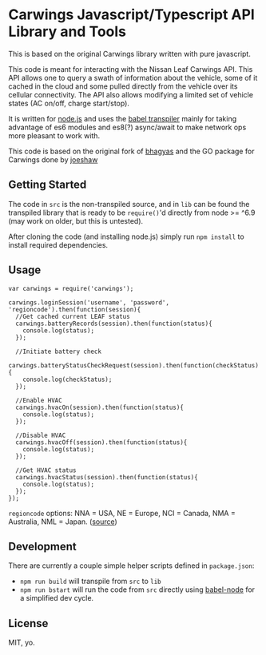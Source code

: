 # Carwings Javascript/Typescript API Library and Tools

This is based on the original Carwings library written with pure javascript.

This code is meant for interacting with the Nissan Leaf Carwings API. This API allows one to query a swath of information about the vehicle, some of it cached in the cloud and some pulled directly from the vehicle over its cellular connectivity. The API also allows modifying a limited set of vehicle states (AC on/off, charge start/stop).

It is written for [node.js](https://nodejs.org) and uses the [babel transpiler](https://babeljs.io) mainly for taking advantage of es6 modules and es8(?) async/await to make network ops more pleasant to work with.

This code is based on the original fork of [bhagyas](https://github.com/bhagyas/homebridge-carwings-platform) and the GO package for Carwings done by [joeshaw](https://github.com/joeshaw/carwings)

## Getting Started

The code in `src` is the non-transpiled source, and in `lib` can be found the transpiled library that is ready to be `require()`'d directly from node >= ^6.9 (may work on older, but this is untested).

After cloning the code (and installing node.js) simply run `npm install` to install required dependencies.

## Usage

```
var carwings = require('carwings');

carwings.loginSession('username', 'password', 'regioncode').then(function(session){
  //Get cached current LEAF status
  carwings.batteryRecords(session).then(function(status){
    console.log(status);
  });

  //Initiate battery check
  carwings.batteryStatusCheckRequest(session).then(function(checkStatus){
    console.log(checkStatus);
  });

  //Enable HVAC
  carwings.hvacOn(session).then(function(status){
    console.log(status);
  });

  //Disable HVAC
  carwings.hvacOff(session).then(function(status){
    console.log(status);
  });

  //Get HVAC status
  carwings.hvacStatus(session).then(function(status){
    console.log(status);
  });
});
```
`regioncode` options: NNA = USA, NE = Europe, NCI = Canada, NMA = Australia, NML = Japan.
([source](https://github.com/jdhorne/pycarwings2/blob/master/pycarwings2/pycarwings2.py#L19-L23))


## Development

There are currently a couple simple helper scripts defined in `package.json`:

- `npm run build` will transpile from `src` to `lib`
- `npm run bstart` will run the code from `src` directly using [babel-node](https://babeljs.io/docs/usage/cli/#babel-node) for a simplified dev cycle.

## License

MIT, yo.
